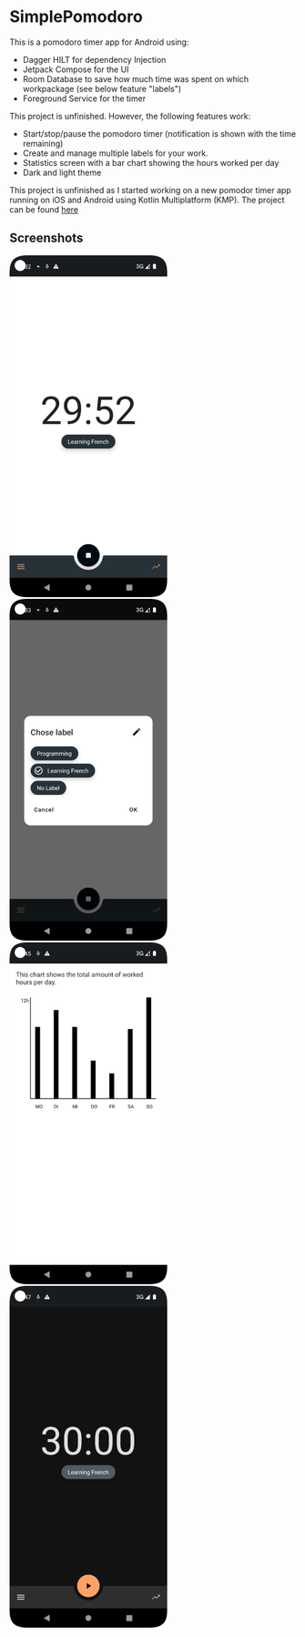 # SimplePomodoro

This is a pomodoro timer app for Android using:
- Dagger HILT for dependency Injection
- Jetpack Compose for the UI
- Room Database to save how much time was spent on which workpackage (see below feature "labels")
- Foreground Service for the timer

This project is unfinished. However, the following features work:
- Start/stop/pause the pomodoro timer (notification is shown with the time remaining)
- Create and manage multiple labels for your work.
- Statistics screen with a bar chart showing the hours worked per day
- Dark and light theme

This project is unfinished as I started working on a new pomodor timer app running on iOS and Android using Kotlin Multiplatform (KMP). The project can be found [here](https://github.com/maximilianproell/compose-multiplatform-pomodoro)

## Screenshots

<img src="images/Screenshot_20231008_134722-0.png" height="600px">
<img src="images/Screenshot_20231008_134722-1.png" height="600px">
<img src="images/Screenshot_20231008_134722-2.png" height="600px">
<img src="images/darkmode.png" height="600px">